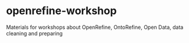 # openrefine-workshop
Materials for workshops about OpenRefine, OntoRefine, Open Data, data cleaning and preparing
